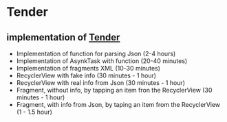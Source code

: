 # Tender
## implementation of [Tender](https://vk.com/doc19108671_447853037?hash=c71275cdcb40d4a5cd&dl=cadcf5c35a2e154114)

* Implementation of function for parsing Json (2-4 hours)
* Implementation of AsynkTask with function (20-40 minutes)
* Implementation of fragments XML (10-30 minutes)
* RecyclerView with fake info (30 minutes - 1 hour)
* RecyclerView with real info from Json (30 minutes - 1 hour)
* Fragment, without info, by tapping an item fron the RecyclerView (30 minutes - 1 hour)
* Fragment, with info from Json, by taping an item from the RecyclerView (1 - 1.5 hour)
